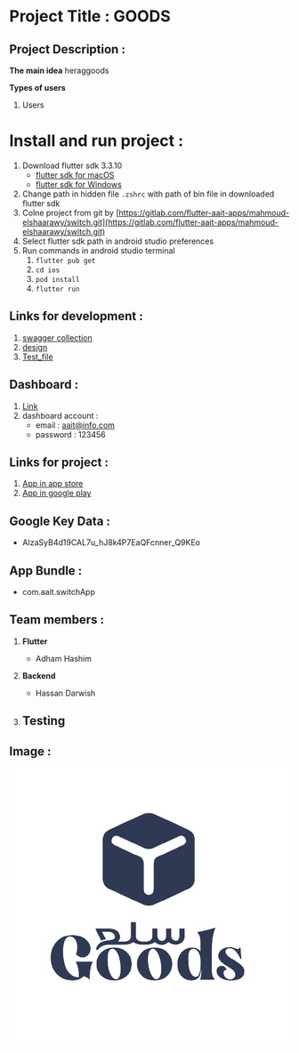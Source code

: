 # Project Title : GOODS

## Project Description :
**The main idea**
heraggoods

**Types of users**
1. Users

# Install and run project :
1. Download flutter sdk 3.3.10
   - [flutter sdk for macOS](https://storage.googleapis.com/flutter_infra_release/releases/stable/macos/flutter_macos_3.3.10-stable.zip)
   - [flutter sdk for Windows](https://storage.googleapis.com/flutter_infra_release/releases/stable/windows/flutter_windows_3.3.10-stable.zip)
2. Change path in hidden file `.zshrc` with path of bin file in downloaded flutter sdk
3. Colne project from git by [https://gitlab.com/flutter-aait-apps/mahmoud-elshaarawy/switch.git](https://gitlab.com/flutter-aait-apps/mahmoud-elshaarawy/switch.git)
4. Select flutter sdk path in android studio preferences
5. Run commands in android studio terminal
   1. `flutter pub get`
   2. `cd ios`
   3. `pod install`
   4. `flutter run` 

## Links for development :
1. [swagger collection](https://d-bikes.ip4s.com/swagger/index.html?urls.primaryName=Auth%20API%20V1)
2. [design](https://xd.adobe.com/view/90df7b90-4771-4cff-8e6d-38da0db61d60-c58c/screen/65b26e24-dbb7-4602-8ad8-6c8943289c4c)
3. [Test_file](https://docs.google.com/spreadsheets/d/1zcqBhHODk3EyKaIaPHy3pgueRuYQ5o03OwCO_eGTmiE/edit?fbclid=IwAR3aQYZFueorNKIFmMBZkjurAi_Jg_9LPJDa8GnJpWpLqiUeqLhbQ7sOXoo#gid=2051481116)

## Dashboard :
1. [Link](http://switch2023.com/admin/login)
2. dashboard account :
   - email    : aait@info.com
   - password : 123456

## Links for project :
1. [App in app store]()
2. [App in google play]()


## Google Key Data :
- AIzaSyB4d19CAL7u_hJ8k4P7EaQFcnner_Q9KEo

## App Bundle :
- com.aait.switchApp

## Team members :
1. **Flutter**
   - Adham Hashim
   
2. **Backend**
   - Hassan Darwish
3. **Testing**
   - 

## Image :
![Logo](assets/images/logo.png)



 